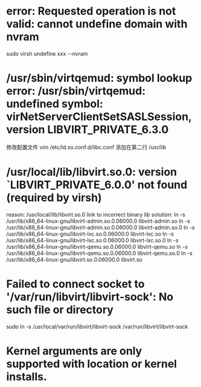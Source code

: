 # error: Requested operation is not valid: cannot undefine domain with nvram
sudo virsh undefine xxx --nvram

# /usr/sbin/virtqemud: symbol lookup error: /usr/sbin/virtqemud: undefined symbol: virNetServerClientSetSASLSession, version LIBVIRT_PRIVATE_6.3.0
修改配置文件 vim /etc/ld.so.conf.d/libc.conf
添加在第二行 /usr/lib

# /usr/local/lib/libvirt.so.0: version `LIBVIRT_PRIVATE_6.0.0' not found (required by virsh)
reason: /usr/local/lib/libvirt.so.0 link to incorrect binary lib
solution: 
ln -s /usr/lib/x86_64-linux-gnu/libvirt-admin.so.0.06000.0 libvirt-admin.so
ln -s /usr/lib/x86_64-linux-gnu/libvirt-admin.so.0.06000.0 libvirt-admin.so.0
ln -s /usr/lib/x86_64-linux-gnu/libvirt-lxc.so.0.06000.0 libvirt-lxc.so
ln -s /usr/lib/x86_64-linux-gnu/libvirt-lxc.so.0.06000.0 libvirt-lxc.so.0
ln -s /usr/lib/x86_64-linux-gnu/libvirt-qemu.so.0.06000.0 libvirt-qemu.so
ln -s /usr/lib/x86_64-linux-gnu/libvirt-qemu.so.0.06000.0 libvirt-qemu.so.0
ln -s /usr/lib/x86_64-linux-gnu/libvirt.so.0.06000.0 libvirt.so

# Failed to connect socket to '/var/run/libvirt/libvirt-sock': No such file or directory
sudo ln -s /usr/local/var/run/libvirt/libvirt-sock /var/run/libvirt/libvirt-sock

# Kernel arguments are only supported with location or kernel installs.






